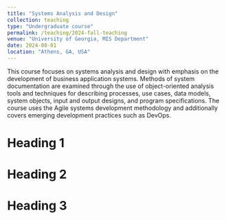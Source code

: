 ```yaml
---
title: "Systems Analysis and Design"
collection: teaching
type: "Undergraduate course"
permalink: /teaching/2024-fall-teaching
venue: "University of Georgia, MIS Department"
date: 2024-08-01
location: "Athens, GA, USA"
---
```


This course focuses on systems analysis and design with emphasis on the development of business application systems. Methods of system documentation are examined through the use of object-oriented analysis tools and techniques for describing processes, use cases, data models, system objects, input and output designs, and program specifications. The course uses the Agile systems development methodology and additionally covers emerging development practices such as DevOps.

Heading 1
======

Heading 2
======

Heading 3
======
